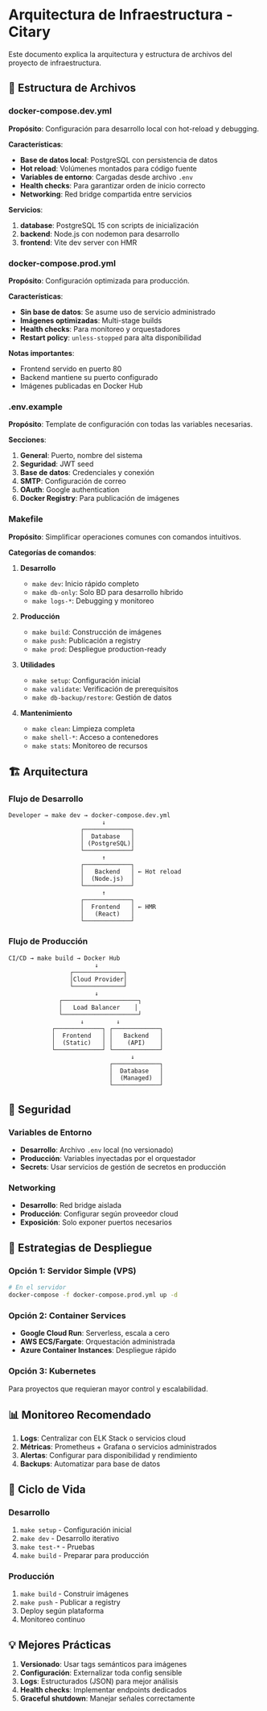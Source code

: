 # Arquitectura de Infraestructura - Citary

Este documento explica la arquitectura y estructura de archivos del proyecto de infraestructura.

## 📂 Estructura de Archivos

### docker-compose.dev.yml

**Propósito**: Configuración para desarrollo local con hot-reload y debugging.

**Características**:
- **Base de datos local**: PostgreSQL con persistencia de datos
- **Hot reload**: Volúmenes montados para código fuente
- **Variables de entorno**: Cargadas desde archivo `.env`
- **Health checks**: Para garantizar orden de inicio correcto
- **Networking**: Red bridge compartida entre servicios

**Servicios**:
1. **database**: PostgreSQL 15 con scripts de inicialización
2. **backend**: Node.js con nodemon para desarrollo
3. **frontend**: Vite dev server con HMR

### docker-compose.prod.yml

**Propósito**: Configuración optimizada para producción.

**Características**:
- **Sin base de datos**: Se asume uso de servicio administrado
- **Imágenes optimizadas**: Multi-stage builds
- **Health checks**: Para monitoreo y orquestadores
- **Restart policy**: `unless-stopped` para alta disponibilidad

**Notas importantes**:
- Frontend servido en puerto 80
- Backend mantiene su puerto configurado
- Imágenes publicadas en Docker Hub

### .env.example

**Propósito**: Template de configuración con todas las variables necesarias.

**Secciones**:
1. **General**: Puerto, nombre del sistema
2. **Seguridad**: JWT seed
3. **Base de datos**: Credenciales y conexión
4. **SMTP**: Configuración de correo
5. **OAuth**: Google authentication
6. **Docker Registry**: Para publicación de imágenes

### Makefile

**Propósito**: Simplificar operaciones comunes con comandos intuitivos.

**Categorías de comandos**:

1. **Desarrollo**
   - `make dev`: Inicio rápido completo
   - `make db-only`: Solo BD para desarrollo híbrido
   - `make logs-*`: Debugging y monitoreo

2. **Producción**
   - `make build`: Construcción de imágenes
   - `make push`: Publicación a registry
   - `make prod`: Despliegue production-ready

3. **Utilidades**
   - `make setup`: Configuración inicial
   - `make validate`: Verificación de prerequisitos
   - `make db-backup/restore`: Gestión de datos

4. **Mantenimiento**
   - `make clean`: Limpieza completa
   - `make shell-*`: Acceso a contenedores
   - `make stats`: Monitoreo de recursos

## 🏗️ Arquitectura

### Flujo de Desarrollo

```
Developer → make dev → docker-compose.dev.yml
                          ↓
                    ┌─────────────┐
                    │  Database   │
                    │ (PostgreSQL)│
                    └─────────────┘
                          ↑
                    ┌─────────────┐
                    │   Backend   │ ← Hot reload
                    │  (Node.js)  │
                    └─────────────┘
                          ↑
                    ┌─────────────┐
                    │  Frontend   │ ← HMR
                    │   (React)   │
                    └─────────────┘
```

### Flujo de Producción

```
CI/CD → make build → Docker Hub
                        ↓
                 ┌──────────────┐
                 │Cloud Provider│
                 └──────────────┘
                        ↓
              ┌─────────────────────┐
              │   Load Balancer    │
              └─────────────────────┘
                    ↓         ↓
            ┌─────────────┐ ┌─────────────┐
            │  Frontend   │ │   Backend   │
            │  (Static)   │ │    (API)    │
            └─────────────┘ └─────────────┘
                                  ↓
                            ┌─────────────┐
                            │  Database   │
                            │  (Managed)  │
                            └─────────────┘
```

## 🔐 Seguridad

### Variables de Entorno

- **Desarrollo**: Archivo `.env` local (no versionado)
- **Producción**: Variables inyectadas por el orquestador
- **Secrets**: Usar servicios de gestión de secretos en producción

### Networking

- **Desarrollo**: Red bridge aislada
- **Producción**: Configurar según proveedor cloud
- **Exposición**: Solo exponer puertos necesarios

## 🚀 Estrategias de Despliegue

### Opción 1: Servidor Simple (VPS)

```bash
# En el servidor
docker-compose -f docker-compose.prod.yml up -d
```

### Opción 2: Container Services

- **Google Cloud Run**: Serverless, escala a cero
- **AWS ECS/Fargate**: Orquestación administrada
- **Azure Container Instances**: Despliegue rápido

### Opción 3: Kubernetes

Para proyectos que requieran mayor control y escalabilidad.

## 📊 Monitoreo Recomendado

1. **Logs**: Centralizar con ELK Stack o servicios cloud
2. **Métricas**: Prometheus + Grafana o servicios administrados
3. **Alertas**: Configurar para disponibilidad y rendimiento
4. **Backups**: Automatizar para base de datos

## 🔄 Ciclo de Vida

### Desarrollo
1. `make setup` - Configuración inicial
2. `make dev` - Desarrollo iterativo
3. `make test-*` - Pruebas
4. `make build` - Preparar para producción

### Producción
1. `make build` - Construir imágenes
2. `make push` - Publicar a registry
3. Deploy según plataforma
4. Monitoreo continuo

## 💡 Mejores Prácticas

1. **Versionado**: Usar tags semánticos para imágenes
2. **Configuración**: Externalizar toda config sensible
3. **Logs**: Estructurados (JSON) para mejor análisis
4. **Health checks**: Implementar endpoints dedicados
5. **Graceful shutdown**: Manejar señales correctamente